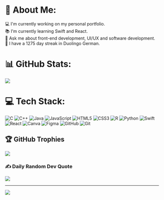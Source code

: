 # 💫 About Me:
💻 I'm currently working on my personal portfolio.
<br> 📚 I'm currently learning Swift and React.
<br> 💭 Ask me about front-end development, UI/UX and software development.
<br> 🌟 I have a 1275 day streak in Duolingo German.<br>

# 📊 GitHub Stats:
![](https://github-readme-stats.vercel.app/api?username=Somuebi&theme=merko&hide_border=false&include_all_commits=false&count_private=false)<br/>
<!---![](https://nirzak-streak-stats.vercel.app/?user=Somuebi&theme=merko&hide_border=false)<br/>--->
<!---![](https://github-readme-stats.vercel.app/api/top-langs/?username=Somuebi&theme=merko&hide_border=false&include_all_commits=false&count_private=false&layout=compact)--->

# 💻 Tech Stack:
![C](https://img.shields.io/badge/c-%2300599C.svg?style=for-the-badge&logo=c&logoColor=white) ![C++](https://img.shields.io/badge/c++-%2300599C.svg?style=for-the-badge&logo=c%2B%2B&logoColor=white) ![Java](https://img.shields.io/badge/java-%23ED8B00.svg?style=for-the-badge&logo=openjdk&logoColor=white) ![JavaScript](https://img.shields.io/badge/javascript-%23323330.svg?style=for-the-badge&logo=javascript&logoColor=%23F7DF1E) ![HTML5](https://img.shields.io/badge/html5-%23E34F26.svg?style=for-the-badge&logo=html5&logoColor=white) ![CSS3](https://img.shields.io/badge/css3-%231572B6.svg?style=for-the-badge&logo=css3&logoColor=white) ![R](https://img.shields.io/badge/r-%23276DC3.svg?style=for-the-badge&logo=r&logoColor=white) ![Python](https://img.shields.io/badge/python-3670A0?style=for-the-badge&logo=python&logoColor=ffdd54) ![Swift](https://img.shields.io/badge/swift-F54A2A?style=for-the-badge&logo=swift&logoColor=white) ![React](https://img.shields.io/badge/react-%2320232a.svg?style=for-the-badge&logo=react&logoColor=%2361DAFB) ![Canva](https://img.shields.io/badge/Canva-%2300C4CC.svg?style=for-the-badge&logo=Canva&logoColor=white) ![Figma](https://img.shields.io/badge/figma-%23F24E1E.svg?style=for-the-badge&logo=figma&logoColor=white) ![GitHub](https://img.shields.io/badge/github-%23121011.svg?style=for-the-badge&logo=github&logoColor=white) ![Git](https://img.shields.io/badge/git-%23F05033.svg?style=for-the-badge&logo=git&logoColor=white)

## 🏆 GitHub Trophies
![](https://github-profile-trophy.vercel.app/?username=Somuebi&theme=calm_pink&no-frame=false&no-bg=false&margin-w=4)

### ✍️ Daily Random Dev Quote
![](https://quotes-github-readme.vercel.app/api?type=horizontal&theme=radical)

---
[![](https://visitcount.itsvg.in/api?id=Somuebi&icon=0&color=0)](https://visitcount.itsvg.in)

<!-- Proudly created with GPRM ( https://gprm.itsvg.in ) -->
